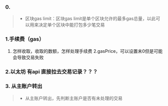 ### 0.
>+ 区块gas limit：区块gas limit是单个区块允许的最多gas总量，以此可以用来决定单个区块中能打包多少笔交易
### 1.手续费（gas）
1. 怎样收取，收取的数额，怎样处理手续费 
2.gasPrice，可以设置未0但是可能会导致交易失败

### 2.以太坊 有api 直接拉去交易记录？？？

### 3. 从主账户转出
> + 从主账户转出，先判断主账户是否有未处理的交易